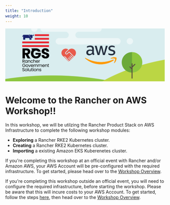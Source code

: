 ```yaml
---
title: "Introduction"
weight: 10
---
```


![rgs-aws-banner](/static/images/rgs-aws-banner.png)

# Welcome to the Rancher on AWS Workshop!!

In this workshop, we will be utilzing the Rancher Product Stack on AWS Infrastructure to complete the following workshop modules:
* **Exploring** a Rancher RKE2 Kubernetes cluster.
* **Creating** a Rancher RKE2 Kubernetes cluster.
* **Importing** a existing Amazon EKS Kuberenetes cluster. 

If you're completing this workshop at an official event with Rancher and/or Amazon AWS, your AWS Account will be pre-configured with the required infrastructure. To get started, please head over to the [Workshop Overview](/content/10-introduction/11-workshop-overview/index.en.md).

If you're completing this workshop outside an official event, you will need to configure the required infrastructure, before starting the workshop. Please be aware that this will incure costs to your AWS Account. To get started, follow the steps [here](/content/10-introduction/12-workshop-environment/index.en.md#for-outside-official-events), then head over to the [Workshop Overview](/content/10-introduction/11-workshop-overview/index.en.md).